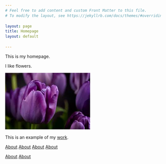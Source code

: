 ```yaml
---
# Feel free to add content and custom Front Matter to this file.
# To modify the layout, see https://jekyllrb.com/docs/themes/#overriding-theme-defaults

layout: page
title: Homepage
layout: default

---
```

This is my homepage.

I like flowers.

![flowers](/flower.jpeg)

This is an example of my [work](pages/brochure-web.pdf).

[About](pages/About.html)
[About](/pages/About/)
[About](pages/About.markdown)
[About](/pages/About.html)

[About](pages/About)
[About](pages/About/)
